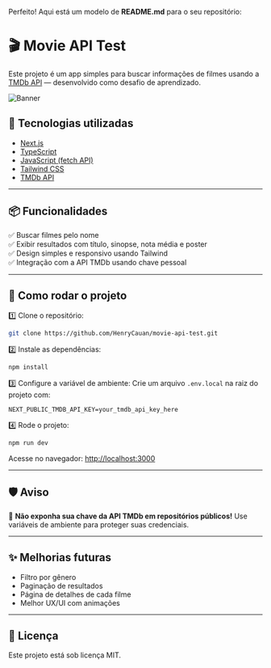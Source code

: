 Perfeito! Aqui está um modelo de **README.md** para o seu repositório:

# 🎬 Movie API Test

Este projeto é um app simples para buscar informações de filmes usando a [TMDb API](https://developers.themoviedb.org/3) — desenvolvido como desafio de aprendizado.

![Banner](https://www.themoviedb.org/assets/2/v4/logos/293x302-powered-by-square-green-e0dbffa8b5ef76e76510df10628c732ba07bf6576682189e50e54f9b15c9f71c.png)

## 🚀 Tecnologias utilizadas

- [Next.js](https://nextjs.org/)  
- [TypeScript](https://www.typescriptlang.org/)  
- [JavaScript (fetch API)](https://developer.mozilla.org/en-US/docs/Web/API/Fetch_API)  
- [Tailwind CSS](https://tailwindcss.com/)  
- [TMDb API](https://developers.themoviedb.org/3)

---

## 📦 Funcionalidades

✅ Buscar filmes pelo nome  
✅ Exibir resultados com título, sinopse, nota média e poster  
✅ Design simples e responsivo usando Tailwind  
✅ Integração com a API TMDb usando chave pessoal  

---

## 🔧 Como rodar o projeto

1️⃣ Clone o repositório:
```bash
git clone https://github.com/HenryCauan/movie-api-test.git
````

2️⃣ Instale as dependências:

```bash
npm install
```

3️⃣ Configure a variável de ambiente:
Crie um arquivo `.env.local` na raiz do projeto com:

```
NEXT_PUBLIC_TMDB_API_KEY=your_tmdb_api_key_here
```

4️⃣ Rode o projeto:

```bash
npm run dev
```

Acesse no navegador: [http://localhost:3000](http://localhost:3000)

---

## 🛡 Aviso

🔑 **Não exponha sua chave da API TMDb em repositórios públicos!**
Use variáveis de ambiente para proteger suas credenciais.

---

## ✨ Melhorias futuras

* Filtro por gênero
* Paginação de resultados
* Página de detalhes de cada filme
* Melhor UX/UI com animações

---

## 📄 Licença

Este projeto está sob licença MIT.
